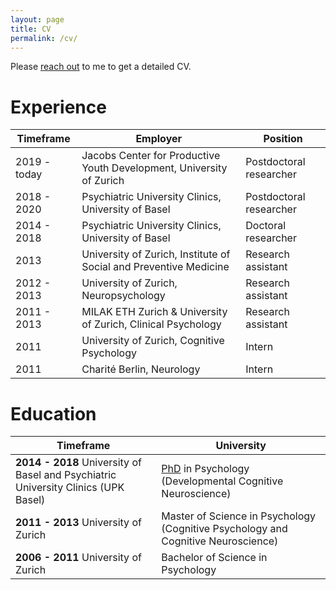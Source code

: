 ```yaml
---
layout: page
title: CV
permalink: /cv/
---
```


Please [reach out](mailto:lynn.fehlbaum@jacobscenter.uzh.ch) to me to get a detailed CV.

# Experience

| Timeframe        | Employer           | Position  |
| ------------- |-------------| -----|
| 2019 - today     | Jacobs Center for Productive Youth Development, University of Zurich | Postdoctoral researcher |
| 2018 - 2020      | Psychiatric University Clinics, University of Basel     |   Postdoctoral researcher |
| 2014 - 2018 | Psychiatric University Clinics, University of Basel     |   Doctoral researcher |
| 2013 | University of Zurich, Institute of Social and Preventive Medicine     |   Research assistant |
| 2012 - 2013 | University of Zurich, Neuropsychology     |   Research assistant |
| 2011 - 2013 | MILAK ETH Zurich & University of Zurich, Clinical Psychology    |   Research assistant |
| 2011 | University of Zurich, Cognitive Psychology |   Intern |
| 2011 | Charité Berlin, Neurology |   Intern |

# Education

| Timeframe        | University           | 
| ------------- |-------------| 
| **2014 - 2018** University of Basel and Psychiatric University Clinics (UPK Basel) | [PhD](phd.md) in Psychology (Developmental Cognitive Neuroscience) |
| **2011 - 2013** University of Zurich | Master of Science in Psychology (Cognitive Psychology and Cognitive Neuroscience)  | 
| **2006 - 2011** University of Zurich | Bachelor of Science in Psychology   | 
